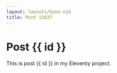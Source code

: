 ```yaml
---
layout: layouts/base.njk
title: Post 13837
---
```


# Post {{ id }}

This is post {{ id }} in my Eleventy project.
